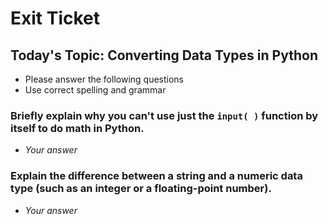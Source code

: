 
# Exit Ticket

## Today's Topic: Converting Data Types in Python

- Please answer the following questions 
- Use correct spelling and grammar

### Briefly explain why you can't use just the `input( )` function by itself to do math in Python.
- *Your answer*


### Explain the difference between a string and a numeric data type (such as an integer or a floating-point number).
- *Your answer*


